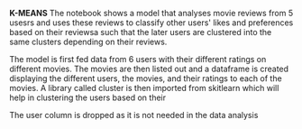 **K-MEANS**
The notebook shows a model that analyses movie reviews from 5 usesrs and uses these reviews to classify other users' likes and preferences based on their reviewsa such that the later users are clustered into the same clusters depending on their reviews.

The model is first fed data from 6 users with their different ratings on different movies.
The movies are then listed out and a dataframe is created displaying the different users, the movies, and their ratings to each of the movies.
A library called cluster is then imported from skitlearn which will help in clustering the users based on their 

The user column is dropped as it is not needed in the data analysis